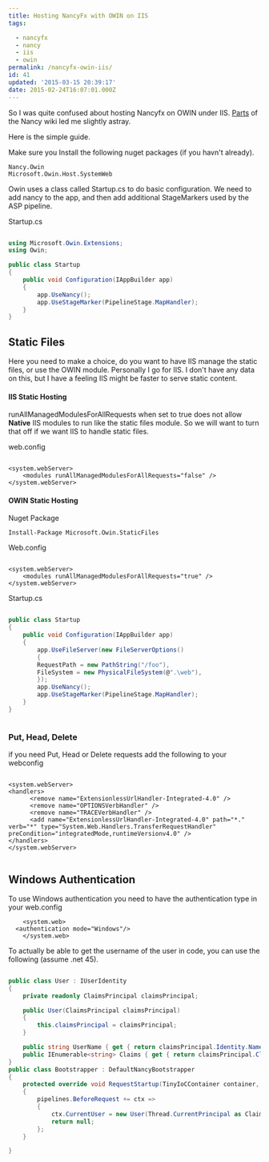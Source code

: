 ```yaml
---
title: Hosting NancyFx with OWIN on IIS
tags:

  - nancyfx
  - nancy
  - iis
  - owin
permalink: /nancyfx-owin-iis/
id: 41
updated: '2015-03-15 20:39:17'
date: 2015-02-24T16:07:01.000Z
---
```


So I was quite confused about hosting Nancyfx on OWIN under IIS. [Parts](https://github.com/NancyFx/Nancy/wiki/Managing-static-content#extra-steps-required-when-using-microsoftowinhostsystemweb) of the Nancy wiki led me slightly astray.

Here is the simple guide.

Make sure you Install the following nuget packages (if you havn't already).
<!-- more -->
```
Nancy.Owin
Microsoft.Owin.Host.SystemWeb

```


Owin uses a class called Startup.cs to do basic configuration. We need to add nancy to the app, and then add additional StageMarkers used by the ASP pipeline.

Startup.cs

```csharp

using Microsoft.Owin.Extensions;
using Owin;

public class Startup
{
    public void Configuration(IAppBuilder app)
    {
        app.UseNancy();
        app.UseStageMarker(PipelineStage.MapHandler);
    }
}


```

## Static Files

Here you need to make a choice, do you want to have IIS manage the static files, or use the OWIN module. Personally I go for IIS. I don't have any data on this, but I have a feeling IIS might be faster to serve static content.

#### IIS Static Hosting

runAllManagedModulesForAllRequests when set to true does not allow **Native** IIS modules to run like the static files module. So we will want to turn that off if we want IIS to handle static files.

web.config

```

<system.webServer>
    <modules runAllManagedModulesForAllRequests="false" />
</system.webServer>

```

#### OWIN Static Hosting

Nuget Package

`Install-Package Microsoft.Owin.StaticFiles`


Web.config

```

<system.webServer>
    <modules runAllManagedModulesForAllRequests="true" />
</system.webServer>

```

Startup.cs

```csharp

public class Startup
{
    public void Configuration(IAppBuilder app)
    {
        app.UseFileServer(new FileServerOptions()
        {
        RequestPath = new PathString("/foo"),
        FileSystem = new PhysicalFileSystem(@".\web"),
        });
        app.UseNancy();
        app.UseStageMarker(PipelineStage.MapHandler);
    }
}



```

### Put, Head, Delete

if you need Put, Head or Delete requests add the following to your webconfig


```

<system.webServer>
<handlers>
      <remove name="ExtensionlessUrlHandler-Integrated-4.0" />
      <remove name="OPTIONSVerbHandler" />
      <remove name="TRACEVerbHandler" />
      <add name="ExtensionlessUrlHandler-Integrated-4.0" path="*." verb="*" type="System.Web.Handlers.TransferRequestHandler" preCondition="integratedMode,runtimeVersionv4.0" />
</handlers>
</system.webServer>


```


## Windows Authentication

To use Windows authentication you need to have the authentication type in your web.config


```
	<system.web>
  <authentication mode="Windows"/>
  	</system.web>

```

To actually be able to get the username of the user in code, you can use the following (assume .net 45).

```csharp

public class User : IUserIdentity
{
    private readonly ClaimsPrincipal claimsPrincipal;

    public User(ClaimsPrincipal claimsPrincipal)
    {
        this.claimsPrincipal = claimsPrincipal;
    }

    public string UserName { get { return claimsPrincipal.Identity.Name; } }
    public IEnumerable<string> Claims { get { return claimsPrincipal.Claims.Select(c => c.ToString()); } }
}
public class Bootstrapper : DefaultNancyBootstrapper
{
    protected override void RequestStartup(TinyIoCContainer container, IPipelines pipelines, NancyContext context)
    {
        pipelines.BeforeRequest += ctx =>
        {
            ctx.CurrentUser = new User(Thread.CurrentPrincipal as ClaimsPrincipal);
            return null;
        };
    }

}

```

